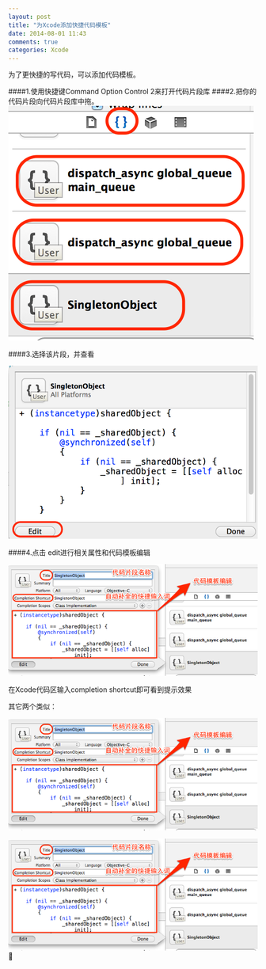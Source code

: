 ```yaml
---
layout: post
title: "为Xcode添加快捷代码模板"
date: 2014-08-01 11:43
comments: true
categories: Xcode
---
```


为了更快捷的写代码，可以添加代码模板。

<!--more-->

####1.使用快捷键Command Option Control 2来打开代码片段库
####2.把你的代码片段向代码片段库中拖。
 ![image](/images/post/2014-08-01-wei-xcodetian-jia-kuai-jie-dai-ma-mo-ban/shortcodetemplate1.png)
 
####3.选择该片段，并查看

 ![image](/images/post/2014-08-01-wei-xcodetian-jia-kuai-jie-dai-ma-mo-ban/shortcodetemplate2.png)

####4.点击 edit进行相关属性和代码模板编辑

 ![image](/images/post/2014-08-01-wei-xcodetian-jia-kuai-jie-dai-ma-mo-ban/shortcodetemplate3.png)
 
 在Xcode代码区输入completion shortcut即可看到提示效果
 
 其它两个类似：
 
 ![image](/images/post/2014-08-01-wei-xcodetian-jia-kuai-jie-dai-ma-mo-ban/shortcodetemplate3.png)
 
 ![image](/images/post/2014-08-01-wei-xcodetian-jia-kuai-jie-dai-ma-mo-ban/shortcodetemplate3.png)